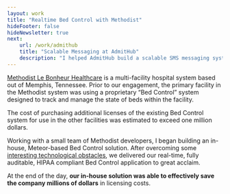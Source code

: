 ```yaml
---
layout: work
title: "Realtime Bed Control with Methodist"
hideFooter: false
hideNewsletter: true
next:
    url: /work/admithub
    title: "Scalable Messaging at AdmitHub"
    description: "I helped AdmitHub build a scalable SMS messaging system that allowed them to increase the size their user base by a factor of ten and quadruple their average user engagement rates."
---
```


<a href="http://www.methodisthealth.org/">Methodist Le Bonheur Healthcare</a> is a multi-facility hospital system based out of Memphis, Tennessee. Prior to our engagement, the primary facility in the Methodist system was using a proprietary “Bed Control” system designed to track and manage the state of beds within the facility.

The cost of purchasing additional licenses of the existing Bed Control system for use in the other facilities was estimated to exceed one million dollars.

Working with a small team of Methodist developers, I began building an in-house, Meteor-based Bed Control solution. After overcoming some <a href="/blog/2016/04/18/blaze-meets-clusterizejs/">interesting technological obstacles</a>, we delivered our real-time, fully auditable, HIPAA compliant Bed Control application to great acclaim.

At the end of the day, <strong>our in-house solution was able to effectively save the company millions of dollars</strong> in licensing costs.
